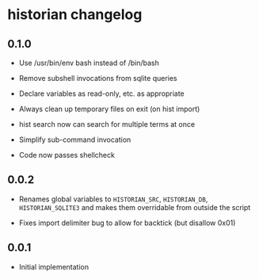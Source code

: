 # historian changelog

## 0.1.0

* Use /usr/bin/env bash instead of /bin/bash

* Remove subshell invocations from sqlite queries

* Declare variables as read-only, etc. as appropriate

* Always clean up temporary files on exit (on hist import)

* hist search now can search for multiple terms at once

* Simplify sub-command invocation

* Code now passes shellcheck

## 0.0.2

* Renames global variables to `HISTORIAN_SRC`, `HISTORIAN_DB`,
  `HISTORIAN_SQLITE3` and makes them overridable from outside the
  script

* Fixes import delimiter bug to allow for backtick (but disallow 0x01)

## 0.0.1

* Initial implementation
